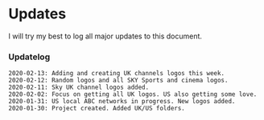 # Updates
 
I will try my best to log all major updates to this document.
 
  

 
 
### Updatelog
```
2020-02-13: Adding and creating UK channels logos this week.
2020-02-12: Random logos and all SKY Sports and cinema logos.
2020-02-11: Sky UK channel logos added.
2020-02-02: Focus on getting all UK logos. US also getting some love.
2020-01-31: US local ABC networks in progress. New logos added.
2020-01-30: Project created. Added UK/US folders.
```
  
  
  

